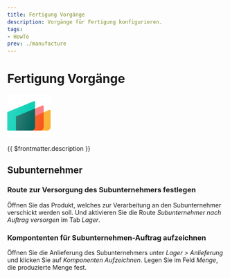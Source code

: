 ```yaml
---
title: Fertigung Vorgänge
description: Vorgänge für Fertigung konfigurieren.
tags:
- HowTo
prev: ./manufacture
---
```

# Fertigung Vorgänge
![icons_odoo_mrp](attachments/icons_odoo_mrp.png)

{{ $frontmatter.description }}

## Subunternehmer

### Route zur Versorgung des Subunternehmers festlegen

Öffnen Sie das Produkt, welches zur Verarbeitung an den Subunternehmer verschickt werden soll. Und aktivieren Sie die Route *Subunternehmer nach Auftrag versorgen* im Tab *Lager*.

### Kompontenten für Subunternehmen-Auftrag aufzeichnen

Öffnen Sie die Anlieferung des Subunternehmers unter *Lager > Anlieferung* und klicken Sie auf *Komponenten Aufzeichnen*. Legen Sie im Feld *Menge*, die produzierte Menge fest.
